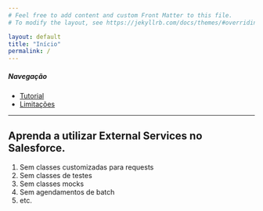 ```yaml
---
# Feel free to add content and custom Front Matter to this file.
# To modify the layout, see https://jekyllrb.com/docs/themes/#overriding-theme-defaults

layout: default
title: "Início"
permalink: /
---
```


##### Navegação

- [Tutorial](./tutorial)
- [Limitações](./limitacoes)

---

## Aprenda a utilizar External Services no Salesforce.
1. Sem classes customizadas para requests
1. Sem classes de testes
1. Sem classes mocks
1. Sem agendamentos de batch
1. etc.